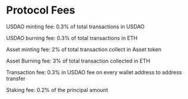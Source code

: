 # Protocol Fees

USDAO minting fee: 0.3% of total transactions in USDAO

USDAO burning fee: 0.3% of total transactions in ETH

Asset minting fee: 2% of total transaction collect in Asset token

Asset Burning fee: 3% of total transaction collected in ETH

Transaction fee: 0.3% in USDAO fee on every wallet address to address transfer

Staking fee: 0.2% of the principal amount

